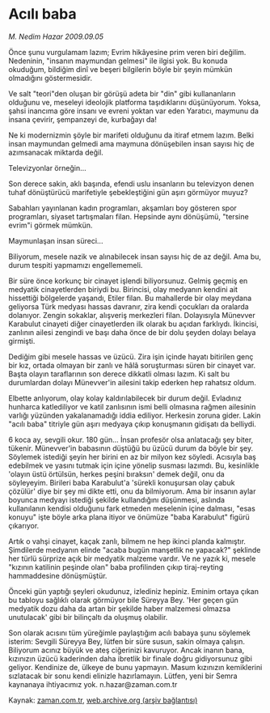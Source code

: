 # Acılı baba

*M. Nedim Hazar 2009.09.05*

<tr><td class="metin" colspan="2" style="padding-top: 20px; padding-left: 5px; padding-right: 10px;">Önce şunu vurgulamam lazım; Evrim hikâyesine prim veren biri değilim. Nedeninin, "insanın maymundan gelmesi" ile ilgisi yok. Bu konuda okuduğum, bildiğim dinî ve beşeri bilgilerin böyle bir şeyin mümkün olmadığını göstermesidir.</td></tr><tr><td class="metin" colspan="2" style="padding-top: 20px; padding-left: 5px; padding-right: 10px;"><p>Ve salt "teori"den oluşan bir görüşü adeta bir "din" gibi kullananların olduğunu ve, meseleyi ideolojik platforma taşıdıklarını düşünüyorum. Yoksa, şahsi inancıma göre insanı ve evreni yoktan var eden Yaratıcı, maymunu da insana çevirir, şempanzeyi de, kurbağayı da!
<p>Ne ki modernizmin şöyle bir marifeti olduğunu da itiraf etmem lazım. Belki insan maymundan gelmedi ama maymuna dönüşebilen insan sayısı hiç de azımsanacak miktarda değil.
<p>Televizyonlar örneğin...
<p>Son derece sakin, aklı başında, efendi uslu insanların bu televizyon denen tuhaf dönüştürücü marifetiyle şebekleştiğini gün aşırı görmüyor muyuz?
<p>Sabahları yayınlanan kadın programları, akşamları boy gösteren spor programları, siyaset tartışmaları filan. Hepsinde aynı dönüşümü, "tersine evrim"i görmek mümkün.
<p>Maymunlaşan insan süreci...
<p>Biliyorum, mesele nazik ve alınabilecek insan sayısı hiç de az değil. Ama bu, durum tespiti yapmamızı engellememeli.
<p>Bir süre önce korkunç bir cinayet işlendi biliyorsunuz. Gelmiş geçmiş en medyatik cinayetlerden biriydi bu. Birincisi, olay medyanın kendini ait hissettiği bölgelerde yaşandı, Etiler filan. Bu mahallerde bir olay meydana geliyorsa Türk medyası hassas davranır, zira kendi çocukları da oralarda dolanıyor. Zengin sokaklar, alışveriş merkezleri filan. Dolayısıyla Münevver Karabulut cinayeti diğer cinayetlerden ilk olarak bu açıdan farklıydı. İkincisi, zanlının ailesi zengindi ve başı daha önce de bir dolu şeyden dolayı belaya girmişti.
<p>Dediğim gibi mesele hassas ve üzücü. Zira işin içinde hayatı bitirilen genç bir kız, ortada olmayan bir zanlı ve hâlâ soruşturması süren bir cinayet var. Başta olayın taraflarının son derece dikkatli olması lazım. Ki salt bu durumlardan dolayı Münevver'in ailesini takip ederken hep rahatsız oldum.
<p>Elbette anlıyorum, olay kolay kaldırılabilecek bir durum değil. Evladınız hunharca katlediliyor ve katil zanlısının ismi belli olmasına rağmen ailesinin varlığı yüzünden yakalanamadığı iddia ediliyor. Herkesin zoruna gider. Lakin "acılı baba" titriyle gün aşırı medyaya çıkıp konuşmanın gidişatı da belliydi.
<p>6 koca ay, sevgili okur. 180 gün... İnsan profesör olsa anlatacağı şey biter, tükenir. Münevver'in babasının düştüğü bu üzücü durum da böyle bir şey. Söylemek istediği şeyin her birini en az bir milyon kez söyledi. Acısıyla baş edebilmek ve yasını tutmak için içine yönelip susması lazımdı. Bu, kesinlikle 'olayın üstü örtülsün, herkes peşini bıraksın' demek değil, onu da söyleyeyim. Birileri baba Karabulut'a 'sürekli konuşursan olay çabuk çözülür' diye bir şey mi dikte etti, onu da bilmiyorum. Ama bir insanın aylar boyunca medyayı istediği şekilde kullandığını düşünmesi, aslında kullanılanın kendisi olduğunu fark etmeden meselenin içine dalması, "esas konuyu" işte böyle arka plana itiyor ve önümüze "baba Karabulut" figürü çıkarıyor.
<p>Artık o vahşi cinayet, kaçak zanlı, bilmem ne hep ikinci planda kalmıştır. Şimdilerde medyanın elinde "acaba bugün manşetlik ne yapacak?" şeklinde her türlü sürprize açık bir medyatik malzeme vardır. Ve ne yazık ki, mesele "kızının katilinin peşinde olan" baba profilinden çıkıp tiraj-reyting hammaddesine dönüşmüştür.
<p>Önceki gün yaptığı şeyleri okudunuz, izlediniz hepiniz. Eminim ortaya çıkan bu tabloyu sağlıklı olarak görmüyor bile Süreyya Bey. 'Her geçen gün medyatik dozu daha da artan bir şekilde haber malzemesi olmazsa unutulacak' gibi bir bilinçaltı da oluşmuş olabilir.
<p>Son olarak acısını tüm yüreğimle paylaştığım acılı babaya şunu söylemek isterim: Sevgili Süreyya Bey, lütfen bir süre susun, sakin olmaya çalışın. Biliyorum acınız büyük ve ateş ciğerinizi kavuruyor. Ancak inanın bana, kızınızın üzücü kaderinden daha ibretlik bir finale doğru gidiyorsunuz gibi geliyor. Kendinize de, ülkeye de bunu yapmayın. Masum kızınızın kemiklerini sızlatacak bir sonu kendi elinizle hazırlamayın. Lütfen, yeni bir Semra kaynanaya ihtiyacımız yok. n.hazar@zaman.com.tr<br/></p></p></p></p></p></p></p></p></p></p></p></p></p></p></td></tr>

Kaynak: [zaman.com.tr](http://zaman.com.tr/yazar.do?yazino=888623), [web.archive.org (arşiv bağlantısı)](http://web.archive.org/web/20090910042902/http://www.zaman.com.tr:80/yazar.do?yazino=888623)
